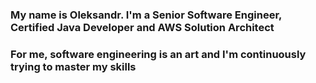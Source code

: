 ### My name is Oleksandr. I'm a Senior Software Engineer, Certified Java Developer and AWS Solution Architect
### For me, software engineering is an art and I'm continuously trying to master my skills
